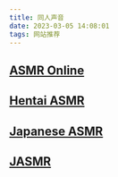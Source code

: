 ```yaml
---
title: 同人声音
date: 2023-03-05 14:08:01
tags: 网站推荐
---
```


## [ASMR Online](https://www.asmr.one/login)

## [Hentai ASMR](https://www.hentaiasmr.moe/)

## [Japanese ASMR](https://japaneseasmr.com/)

## [JASMR](https://www.jasmr.net/)
